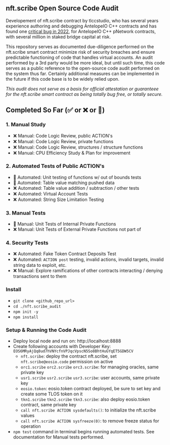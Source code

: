 
## nft.scribe Open Source Code Audit

Developement of nft.scribe contract by tlccstudio, who has several years experience authoring and debugging AntelopeIO C++ contracts and has found one [critical bug in 2022](https://dailytelos.net/wp-content/uploads/2023/09/critical_bug-1.jpg), for AntelopeIO C++ pNetwork contracts, with several million in staked bridge capital at risk.

This repository serves as documented due-diligence performed on the nft.scribe smart contract minimize risk of security breaches and ensure predictable functioning of code that handles virtual accounts.  An audit performed by a 3rd party would be more ideal, but until such time, this code serves as a public reference to the open-source code audit performed on the system thus far.  Certainly additional measures can be implemented in the future if this code base is to be widely relied upon.

*This audit does not serve as a basis for official attestation or guaranteee for the nft.scribe smart contract as being totally bug free, or totally secure.*

## Completed So Far (✅ or ❌ or 👷)
### 1. Manual Study
- ❌ Manual: Code Logic Review, public ACTION's
- ❌ Manual: Code Logic Review, private functions
- ❌ Manual: Code Logic Review, structures / structure functions
- ❌ Manual: CPU Efficiency Study & Plan for improvement
### 2. Automated Tests of Public ACTION's
- 👷 Automated: Unit testing of functions w/ out of bounds tests
- 👷 Automated: Table value matching pushed data
- ❌ Automated: Table value addition / subtraction / other tests
- ❌ Automated: Virtual Account Tests
- ❌ Automated: String Size Limitation Testing
### 3. Manual Tests
- 👷 Manual: Unit Tests of Internal Private Functions
- ❌ Manual: Unit Tests of External Private Functions not part of 
### 4. Security Tests
- ❌ Automated: Fake Token Contract Deposits Test
- ❌ Automated: `ACTION post` testing, invalid actions, invalid targets, invalid string data to exploit, etc.
- ❌ Manual: Explore ramifications of other contracts interacting / denying transactions sent to them

### Install
- `git clone <github_repo_url>`
- `cd ./nft.scribe_audit`
- `npm init -y`
- `npm install`

### Setup & Running the Code Audit
- Deploy local node and run on: http://localhost:8888
- Create following accounts with Developer Key: `EOS6MRyAjQq8ud7hVNYcfnVPJqcVpscN5So8BhtHuGYqET5GDW5CV`
    - `nft.scribe`: deploy the contract nft.scribe, set `nft.scribe@eosio.code` permission on active
    - `orc1.scribe` `orc2.scribe` `orc3.scribe`: for managing oracles, same private key
    - `usr1.scribe` `usr2.scribe` `usr3.scribe`: user accounts, same private key
    - `eosio.token`: eosio.token contract deployed, be sure to set key and create some TLOS token on it
    - `tkn1.scribe` `tkn2.scribe` `tkn3.scribe`: also deploy eosio.token contract, same private key
    - `call nft.scribe ACTION sysdefaults()`: to initialize the nft.scribe values
    - `call nft.scribe ACTION sysfreeze(0)`: to remove freeze status for operation
- `npm test` command in terminal begins running automated tests.  See documentation for Manual tests performed.

